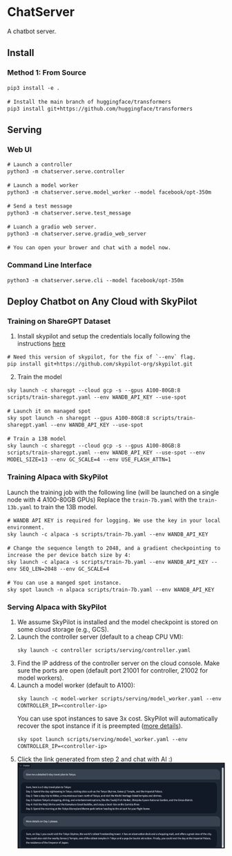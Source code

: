 # ChatServer
A chatbot server.

## Install

### Method 1: From Source
```
pip3 install -e .

# Install the main branch of huggingface/transformers
pip3 install git+https://github.com/huggingface/transformers
```

## Serving

### Web UI
```
# Launch a controller
python3 -m chatserver.serve.controller

# Launch a model worker
python3 -m chatserver.serve.model_worker --model facebook/opt-350m

# Send a test message
python3 -m chatserver.serve.test_message

# Luanch a gradio web server.
python3 -m chatserver.serve.gradio_web_server

# You can open your brower and chat with a model now.
```

### Command Line Interface
```
python3 -m chatserver.serve.cli --model facebook/opt-350m
```

## Deploy Chatbot on Any Cloud with SkyPilot
### Training on ShareGPT Dataset
1. Install skypilot and setup the credentials locally following the instructions [here](https://skypilot.readthedocs.io/en/latest/getting-started/installation.html)
```
# Need this version of skypilot, for the fix of `--env` flag.
pip install git+https://github.com/skypilot-org/skypilot.git
```
2. Train the model
```
sky launch -c sharegpt --cloud gcp -s --gpus A100-80GB:8 scripts/train-sharegpt.yaml --env WANDB_API_KEY --use-spot

# Launch it on managed spot
sky spot launch -n sharegpt --gpus A100-80GB:8 scripts/train-sharegpt.yaml --env WANDB_API_KEY --use-spot

# Train a 13B model
sky launch -c sharegpt --cloud gcp -s --gpus A100-80GB:8 scripts/train-sharegpt.yaml --env WANDB_API_KEY --use-spot --env MODEL_SIZE=13 --env GC_SCALE=4 --env USE_FLASH_ATTN=1
```

### Training Alpaca with SkyPilot
Launch the training job with the following line (will be launched on a single node with 4 A100-80GB GPUs)
Replace the `train-7b.yaml` with the `train-13b.yaml` to train the 13B model.
```
# WANDB API KEY is required for logging. We use the key in your local environment.
sky launch -c alpaca -s scripts/train-7b.yaml --env WANDB_API_KEY

# Change the sequence length to 2048, and a gradient checkpointing to increase the per device batch size by 4:
sky launch -c alpaca -s scripts/train-7b.yaml --env WANDB_API_KEY --env SEQ_LEN=2048 --env GC_SCALE=4

# You can use a manged spot instance.
sky spot launch -n alpaca scripts/train-7b.yaml --env WANDB_API_KEY
```

### Serving Alpaca with SkyPilot
1. We assume SkyPilot is installed and the model checkpoint is stored on some cloud storage (e.g., GCS).
2. Launch the controller server (default to a cheap CPU VM):
    ```
    sky launch -c controller scripts/serving/controller.yaml
    ```
3. Find the IP address of the controller server on the cloud console. Make sure the ports are open (default port 21001 for controller, 21002 for model workers).
4. Launch a model worker (default to A100):
    ```
    sky launch -c model-worker scripts/serving/model_worker.yaml --env CONTROLLER_IP=<controller-ip>
    ```
    You can use spot instances to save 3x cost. SkyPilot will automatically recover the spot instance if it is preempted ([more details](https://skypilot.readthedocs.io/en/latest/examples/spot-jobs.html)).
    ```
    sky spot launch scripts/serving/model_worker.yaml --env CONTROLLER_IP=<controller-ip>
    ```
5. Click the link generated from step 2 and chat with AI :)
![screenshot](./assets/screenshot.png)
